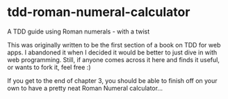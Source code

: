 tdd-roman-numeral-calculator
============================

A TDD guide using Roman numerals - with a twist


This was originally written to be the first section of a book on TDD for web apps.  I abandoned it when I decided it would be better to just dive in with web programming.  Still, if anyone comes across it here and finds it useful, or wants to fork it, feel free :)

If you get to the end of chapter 3, you should be able to finish off on your own to have a pretty neat Roman Numeral calculator...
